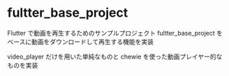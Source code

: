 # fultter_base_project

Flutter で動画を再生するためのサンプルプロジェクト
fultter_base_project をベースに動画をダウンロードして再生する機能を実装

video_player だけを用いた単純なものと chewie を使った動画プレイヤー的なものを実装
